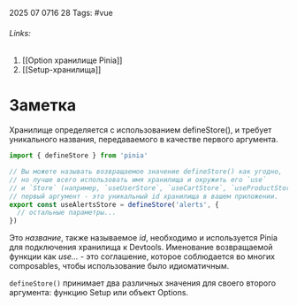 2025 07 0716 28
Tags: #vue 
###### Links: 
1) [[Option хранилище Pinia]]
2) [[Setup-хранилища]]
# Заметка
Хранилище определяется с использованием defineStore(), и требует уникального названия, передаваемого в качестве первого аргумента.
```js
import { defineStore } from 'pinia'

// Вы можете называть возвращаемое значение defineStore() как угодно,
// но лучше всего использовать имя хранилища и окружить его `use`
// и `Store` (например, `useUserStore`, `useCartStore`, `useProductStore`)
// первый аргумент - это уникальный id хранилища в вашем приложении.
export const useAlertsStore = defineStore('alerts', {
  // остальные параметры...
})
```
Это _название_, также называемое _id_, необходимо и используется Pinia для подключения хранилища к Devtools. Именование возвращаемой функции как _use..._ - это соглашение, которое соблюдается во многих composables, чтобы использование было идиоматичным.

`defineStore()` принимает два различных значения для своего второго аргумента: функцию Setup или объект Options.